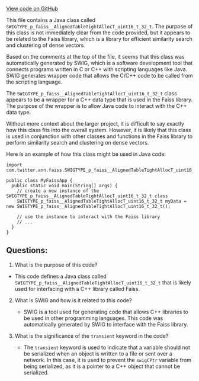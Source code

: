 [View code on GitHub](https://github.com/misbahsy/the-algorithm/ann/src/main/java/com/twitter/ann/faiss/swig/SWIGTYPE_p_faiss__AlignedTableTightAllocT_uint16_t_32_t.java)

This file contains a Java class called `SWIGTYPE_p_faiss__AlignedTableTightAllocT_uint16_t_32_t`. The purpose of this class is not immediately clear from the code provided, but it appears to be related to the Faiss library, which is a library for efficient similarity search and clustering of dense vectors. 

Based on the comments at the top of the file, it seems that this class was automatically generated by SWIG, which is a software development tool that connects programs written in C or C++ with scripting languages like Java. SWIG generates wrapper code that allows the C/C++ code to be called from the scripting language. 

The `SWIGTYPE_p_faiss__AlignedTableTightAllocT_uint16_t_32_t` class appears to be a wrapper for a C++ data type that is used in the Faiss library. The purpose of the wrapper is to allow Java code to interact with the C++ data type. 

Without more context about the larger project, it is difficult to say exactly how this class fits into the overall system. However, it is likely that this class is used in conjunction with other classes and functions in the Faiss library to perform similarity search and clustering on dense vectors. 

Here is an example of how this class might be used in Java code:

```
import com.twitter.ann.faiss.SWIGTYPE_p_faiss__AlignedTableTightAllocT_uint16_t_32_t;

public class MyFaissApp {
  public static void main(String[] args) {
    // create a new instance of the SWIGTYPE_p_faiss__AlignedTableTightAllocT_uint16_t_32_t class
    SWIGTYPE_p_faiss__AlignedTableTightAllocT_uint16_t_32_t myData = new SWIGTYPE_p_faiss__AlignedTableTightAllocT_uint16_t_32_t();

    // use the instance to interact with the Faiss library
    // ...
  }
}
```
## Questions: 
 1. What is the purpose of this code?
   - This code defines a Java class called `SWIGTYPE_p_faiss__AlignedTableTightAllocT_uint16_t_32_t` that is likely used for interfacing with a C++ library called Faiss.

2. What is SWIG and how is it related to this code?
   - SWIG is a tool used for generating code that allows C++ libraries to be used in other programming languages. This code was automatically generated by SWIG to interface with the Faiss library.

3. What is the significance of the `transient` keyword in the code?
   - The `transient` keyword is used to indicate that a variable should not be serialized when an object is written to a file or sent over a network. In this case, it is used to prevent the `swigCPtr` variable from being serialized, as it is a pointer to a C++ object that cannot be serialized.
